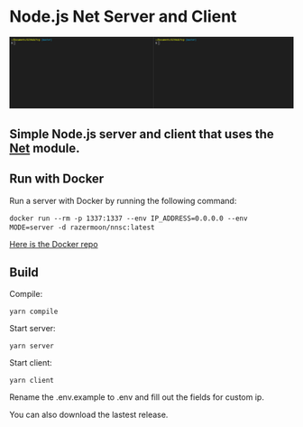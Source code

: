 # Node.js Net Server and Client

![Example](.media/example.gif)

## Simple Node.js server and client that uses the [Net](https://nodejs.org/api/net.html) module.

## Run with Docker

Run a server with Docker by running the following command:

```
docker run --rm -p 1337:1337 --env IP_ADDRESS=0.0.0.0 --env MODE=server -d razermoon/nnsc:latest
```

[Here is the Docker repo](https://hub.docker.com/r/razermoon/nnsc)
## Build
Compile:

```
yarn compile
```

Start server:

```
yarn server
```

Start client:

```
yarn client
```

Rename the .env.example to .env and fill out the fields for custom ip.

You can also download the lastest release.
